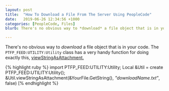 ```yaml
---
layout: post
title:  "How To Download a File From The Server Using PeopleCode"
date:   2019-06-26 12:34:56 +1000
categories: [PeopleCode, Files]
blurb: There's no obvious way to *download* a file object that is in your code. A PeopleSoft Utility class has a very handy function for doing exactly this,  viewStringAsAttachment.

---
```


There's no obvious way to *download* a file object that is in your code. The ```PTFP_FEED:UTILITY:Utility``` class has a very handy function for doing exactly this,  [viewStringAsAttachment.](https://docs.oracle.com/cd/F13640_01/pt857pbr2/eng/pt/tpcr/langref_UtilityClassMethods-1b6639.html#u717f010e-484a-44f6-aaca-988e080ca02f)

{% highlight ruby %}
import PTFP_FEED:UTILITY:Utility;
Local &Util = create PTFP_FEED:UTILITY:Utility();
&Util.viewStringAsAttachment(&YourFile.GetString(), _"downloadName.txt"_, false)
[% endhighlight %}
<!--stackedit_data:
eyJoaXN0b3J5IjpbLTEyNjY3MTIzOSwtMTI0ODkwNTc4N119
-->